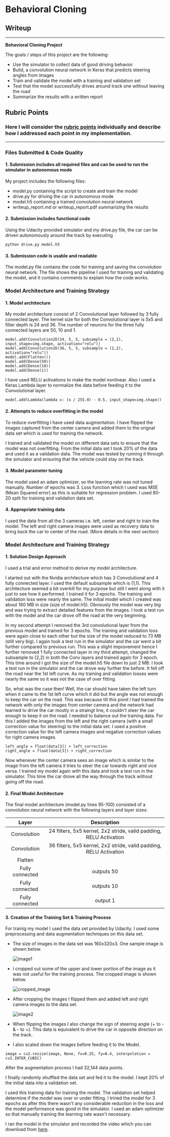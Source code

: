 # **Behavioral Cloning** 

## Writeup

---

**Behavioral Cloning Project**

The goals / steps of this project are the following:
* Use the simulator to collect data of good driving behavior
* Build, a convolution neural network in Keras that predicts steering angles from images
* Train and validate the model with a training and validation set
* Test that the model successfully drives around track one without leaving the road
* Summarize the results with a written report



[image1]: ./examples/placeholder.png "Model Visualization"
[image2]: ./examples/placeholder.png "Grayscaling"
[image3]: ./examples/placeholder_small.png "Recovery Image"
[image4]: ./examples/placeholder_small.png "Recovery Image"
[image5]: ./examples/placeholder_small.png "Recovery Image"
[image6]: ./examples/placeholder_small.png "Normal Image"
[image7]: ./examples/placeholder_small.png "Flipped Image"

## Rubric Points
### Here I will consider the [rubric points](https://review.udacity.com/#!/rubrics/432/view) individually and describe how I addressed each point in my implementation.  

---
### Files Submitted & Code Quality

#### 1. Submission includes all required files and can be used to run the simulator in autonomous mode

My project includes the following files:
* model.py containing the script to create and train the model
* drive.py for driving the car in autonomous mode
* model.h5 containing a trained convolution neural network 
* writeup_report.md or writeup_report.pdf summarizing the results

#### 2. Submission includes functional code
Using the Udacity provided simulator and my drive.py file, the car can be driven autonomously around the track by executing 
```
python drive.py model.h5
```

#### 3. Submission code is usable and readable

The model.py file contains the code for training and saving the convolution neural network. The file shows the pipeline I used for training and validating the model, and it contains comments to explain how the code works.

### Model Architecture and Training Strategy

#### 1. Model architecture

My model architecture consist of 2 Convolutional layer followed by 3 fully connected layer. The kernel size for both the Convolutional layer is 5x5 and filter depth is 24 and 36. The number of neurons for the three fully connected layers are 50, 10 and 1.

```
model.add(Convolution2D(24, 5, 5, subsample = (2,2), input_shape=img.shape, activation="relu"))
model.add(Convolution2D(36, 5, 5, subsample = (2,2), activation="relu"))
model.add(Flatten())
model.add(Dense(50))
model.add(Dense(10))
model.add(Dense(1))
```

I have used RELU activations to make the model nonlinear. Also I used a Keras Lambda layer to normalize the data before feeding it to the Convolutional layer.  

```
model.add(Lambda(lambda x: (x / 255.0) - 0.5, input_shape=img.shape))
```


#### 2. Attempts to reduce overfitting in the model

To reduce overfitting I have used data augmentation. I have flipped the images captured from the center camera and added them to the orignal data set which is used for training the network.

I trained and validated the model on different data sets to ensure that the model was not overfitting. From the initial data set I took 20% of the data and used it as a validation data. The model was tested by running it through the simulator and ensuring that the vehicle could stay on the track.

#### 3. Model parameter tuning

The model used an adam optimizer, so the learning rate was not tuned manually.
Number of epochs was 3. Loss function which I used was MSE (Mean Squared error) as this is suitable for regression problem. I used 80-20 split for training and validation data set.

#### 4. Appropriate training data

I used the data from all the 3 cameras i.e. left, center and right to train the model. The left and right camera images were used as recovery data to bring back the car to center of the road. (More details in the next section)


### Model Architecture and Training Strategy

#### 1. Solution Design Approach

I used a trial and error method to derive my model architecture. 

I started out with the Nvidia architecture which has 3 Convolutional and 4 fully connected layer. I used the default subsample which is (1,1). This architecture seemed a bit overkill for my purpose but still I went along with it just to see how it performed. I trained it for 3 epochs. The training and validation loss were nearly the same. The initial model which I created was about 160 MB in size (size of model.h5). Obviously the model was very big and was trying to extract detailed features from the images. I took a test run with the model and the car drove off the road at the very beginning. 

In my second attempt I removed the 3rd convolutional layer from the previous model and trained for 3 epochs. The training and validation loss were again close to each other but the size of the model reduced to 73 MB (still very big). I again took a test run in the simulator and the car went a bit further compared to previous run. This was a slight improvement hence I further removed 1 fully connected layer in my third attempt, changed the subsample to (2,2) in both the Conv layers and trained again for 3 epoch. This time around I got the size of the model.h5 file down to just 2 MB. I took a test run in the simulator and the car drove way further the before. It fell off the road near the 1st left curve. As my training and validation losses were nearly the same so it was not the case of over fitting. 

So, what was the case then! Well, the car should have taken the left turn when it came to the 1st left curve which it did but the angle was not enough to keep the car on the road. This was because till this piont I had trained the network with only the images from center camera and the network had learned to drive the car mostly in a straingt line, it couldn't steer the car enough to keep it on the road. I needed to balance out the training data. For this I added the images from the left and the right camera (with a small correction value for steering) to the initial data set. I used a positive correction value for the left camera images and negative correction values for right camera images.

```
left_angle = float(data[3]) + left_correction
right_angle = float(data[3]) + right_correction
```

Now whenever the center camera sees an image which is similar to the image from the left camera it tries to steer the car towards right and vice versa. I trained my model again with this data and took a test run in the simulator. This time the car drove all the way through the track without going off the road. 


#### 2. Final Model Architecture

The final model architecture (model.py lines 95-100) consisted of a convolution neural network with the following layers and layer sizes:

| Layer         		|     Description	        											| 
|:---------------------:|:---------------------------------------------------------------------:| 
| Convolution   		| 24 filters, 5x5 kernel, 2x2 stride, valid padding, RELU Activation	| 
| Convolution   		| 36 filters, 5x5 kernel, 2x2 stride, valid padding, RELU Activation	| 
| Flatten				|   																	|
| Fully connected		| outputs 50															|
| Fully connected		| outputs 10															|
| Fully connected		| output 1																|



#### 3. Creation of the Training Set & Training Process

For trainig my model I used the data set provided by Udacity. I used some preprocessing and data augmentation techniques on this data set. 
* The size of images in the data set was 160x320x3. One sample image is shown below.

	![image1](./writeup_images/image1.jpg)

* I cropped out some of the upper and lower portion of the image as it was not useful for the training process. The cropped image is shown below.

	![cropped_image](./writeup_images/cropped_image.jpg)

* After cropping the images I flipped them and added left and right camera images to the data set.

	![image2](./writeup_images/image2.jpg)

* When flipping the images I also change the sign of steering angle (+ to - & - to +). This data is equivalent to drive the car in opposite direction on the track.

* I also scaled down the images before feeding it to the Model.

```
image = cv2.resize(image, None, fx=0.25, fy=0.4, interpolation = cv2.INTER_CUBIC)
```

After the augmentation process I had 32,144 data points.


I finally randomly shuffled the data set and fed it to the model. I kept 20% of the initial data into a validation set. 

I used this training data for training the model. The validation set helped determine if the model was over or under fitting. I trined the model for 3 epochs as after this there wasn't any considerable reduction in the loss and the model performance was good in the simulator. I used an adam optimizer so that manually training the learning rate wasn't necessary.

I ran the model in the simulator and recorded the video which you can download from [here](https://github.com/nikhil-sinnarkar/CarND-Behavioral-Cloning-P3-master/blob/master/video.mp4).

